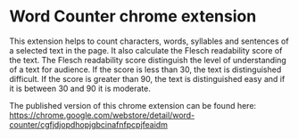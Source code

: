 # Word Counter chrome extension

This extension helps to count characters, words, syllables and sentences of a selected text in the page. 
It also calculate the Flesch readability score of the text. The Flesch readability score distinguish the level of understanding of a text for audience.
If the score is less than 30, the text is distinguished difficult. If the score is greater than 90, the text is distinguished easy and if it is between 30 and 90 it is moderate.

The published version of this chrome extension can be found here: https://chrome.google.com/webstore/detail/word-counter/cgfjdjopdhopjgbcinafnfpcpjfeaidm
